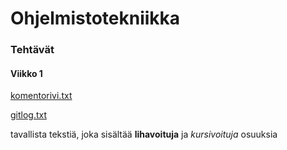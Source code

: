 
# Ohjelmistotekniikka

### Tehtävät
#### Viikko 1

[komentorivi.txt](https://github.com/oskarTom/ot-harjoitustyo/blob/master/laskarit/viikko1/komentorivi.txt)

[gitlog.txt](https://github.com/oskarTom/ot-harjoitustyo/blob/master/laskarit/viikko1/gitlog.txt)

tavallista tekstiä, joka sisältää **lihavoituja** ja *kursivoituja* osuuksia
